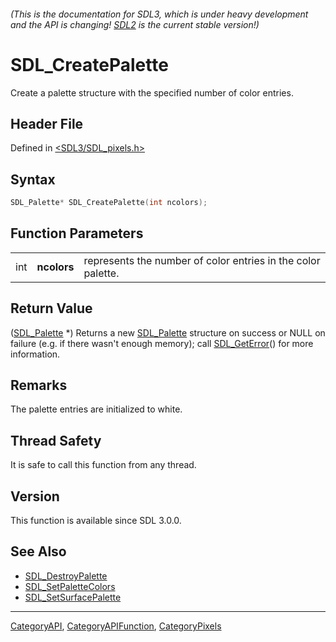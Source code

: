 ###### (This is the documentation for SDL3, which is under heavy development and the API is changing! [SDL2](https://wiki.libsdl.org/SDL2/) is the current stable version!)
# SDL_CreatePalette

Create a palette structure with the specified number of color entries.

## Header File

Defined in [<SDL3/SDL_pixels.h>](https://github.com/libsdl-org/SDL/blob/main/include/SDL3/SDL_pixels.h)

## Syntax

```c
SDL_Palette* SDL_CreatePalette(int ncolors);
```

## Function Parameters

|     |             |                                                              |
| --- | ----------- | ------------------------------------------------------------ |
| int | **ncolors** | represents the number of color entries in the color palette. |

## Return Value

([SDL_Palette](SDL_Palette) *) Returns a new [SDL_Palette](SDL_Palette)
structure on success or NULL on failure (e.g. if there wasn't enough
memory); call [SDL_GetError](SDL_GetError)() for more information.

## Remarks

The palette entries are initialized to white.

## Thread Safety

It is safe to call this function from any thread.

## Version

This function is available since SDL 3.0.0.

## See Also

- [SDL_DestroyPalette](SDL_DestroyPalette)
- [SDL_SetPaletteColors](SDL_SetPaletteColors)
- [SDL_SetSurfacePalette](SDL_SetSurfacePalette)

----
[CategoryAPI](CategoryAPI), [CategoryAPIFunction](CategoryAPIFunction), [CategoryPixels](CategoryPixels)

